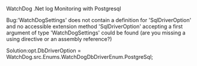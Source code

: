 WatchDog .Net log Monitoring with Postgresql

Bug:'WatchDogSettings' does not contain a definition for 'SqlDriverOption' and no accessible extension method 'SqlDriverOption' accepting a first argument of type 'WatchDogSettings' could be found (are you missing a using directive or an assembly reference?)

Solution:opt.DbDriverOption = WatchDog.src.Enums.WatchDogDbDriverEnum.PostgreSql;
